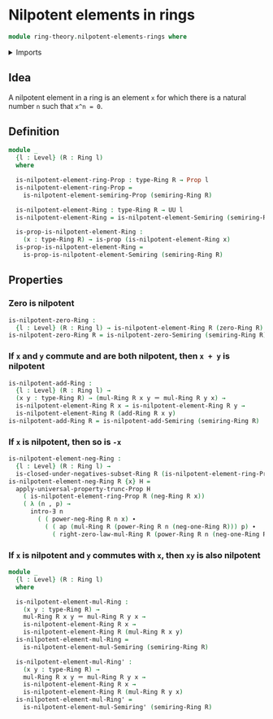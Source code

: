 # Nilpotent elements in rings

```agda
module ring-theory.nilpotent-elements-rings where
```

<details><summary>Imports</summary>

```agda
open import foundation.action-on-identifications-functions
open import foundation.dependent-pair-types
open import foundation.existential-quantification
open import foundation.identity-types
open import foundation.propositional-truncations
open import foundation.propositions
open import foundation.universe-levels

open import ring-theory.nilpotent-elements-semirings
open import ring-theory.powers-of-elements-rings
open import ring-theory.rings
open import ring-theory.subsets-rings
```

</details>

## Idea

A nilpotent element in a ring is an element `x` for which there is a natural
number `n` such that `x^n = 0`.

## Definition

```agda
module _
  {l : Level} (R : Ring l)
  where

  is-nilpotent-element-ring-Prop : type-Ring R → Prop l
  is-nilpotent-element-ring-Prop =
    is-nilpotent-element-semiring-Prop (semiring-Ring R)

  is-nilpotent-element-Ring : type-Ring R → UU l
  is-nilpotent-element-Ring = is-nilpotent-element-Semiring (semiring-Ring R)

  is-prop-is-nilpotent-element-Ring :
    (x : type-Ring R) → is-prop (is-nilpotent-element-Ring x)
  is-prop-is-nilpotent-element-Ring =
    is-prop-is-nilpotent-element-Semiring (semiring-Ring R)
```

## Properties

### Zero is nilpotent

```agda
is-nilpotent-zero-Ring :
  {l : Level} (R : Ring l) → is-nilpotent-element-Ring R (zero-Ring R)
is-nilpotent-zero-Ring R = is-nilpotent-zero-Semiring (semiring-Ring R)
```

### If `x` and `y` commute and are both nilpotent, then `x + y` is nilpotent

```agda
is-nilpotent-add-Ring :
  {l : Level} (R : Ring l) →
  (x y : type-Ring R) → (mul-Ring R x y ＝ mul-Ring R y x) →
  is-nilpotent-element-Ring R x → is-nilpotent-element-Ring R y →
  is-nilpotent-element-Ring R (add-Ring R x y)
is-nilpotent-add-Ring R = is-nilpotent-add-Semiring (semiring-Ring R)
```

### If `x` is nilpotent, then so is `-x`

```agda
is-nilpotent-element-neg-Ring :
  {l : Level} (R : Ring l) →
  is-closed-under-negatives-subset-Ring R (is-nilpotent-element-ring-Prop R)
is-nilpotent-element-neg-Ring R {x} H =
  apply-universal-property-trunc-Prop H
    ( is-nilpotent-element-ring-Prop R (neg-Ring R x))
    ( λ (n , p) →
      intro-∃ n
        ( ( power-neg-Ring R n x) ∙
          ( ( ap (mul-Ring R (power-Ring R n (neg-one-Ring R))) p) ∙
            ( right-zero-law-mul-Ring R (power-Ring R n (neg-one-Ring R))))))
```

### If `x` is nilpotent and `y` commutes with `x`, then `xy` is also nilpotent

```agda
module _
  {l : Level} (R : Ring l)
  where

  is-nilpotent-element-mul-Ring :
    (x y : type-Ring R) →
    mul-Ring R x y ＝ mul-Ring R y x →
    is-nilpotent-element-Ring R x →
    is-nilpotent-element-Ring R (mul-Ring R x y)
  is-nilpotent-element-mul-Ring =
    is-nilpotent-element-mul-Semiring (semiring-Ring R)

  is-nilpotent-element-mul-Ring' :
    (x y : type-Ring R) →
    mul-Ring R x y ＝ mul-Ring R y x →
    is-nilpotent-element-Ring R x →
    is-nilpotent-element-Ring R (mul-Ring R y x)
  is-nilpotent-element-mul-Ring' =
    is-nilpotent-element-mul-Semiring' (semiring-Ring R)
```
